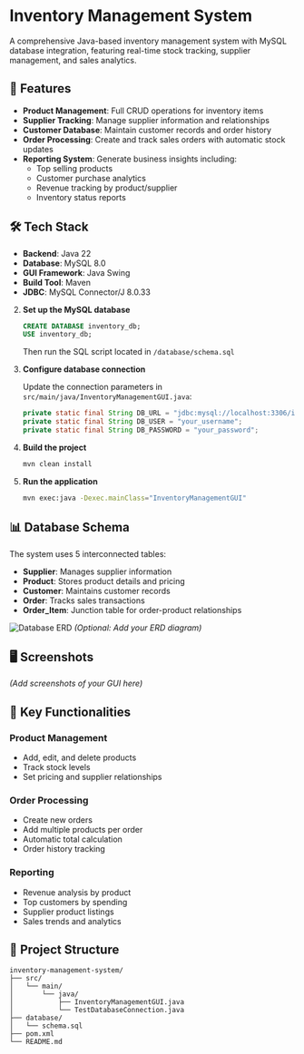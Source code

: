 # Inventory Management System

A comprehensive Java-based inventory management system with MySQL database integration, featuring real-time stock tracking, supplier management, and sales analytics.

## 🚀 Features

- **Product Management**: Full CRUD operations for inventory items
- **Supplier Tracking**: Manage supplier information and relationships
- **Customer Database**: Maintain customer records and order history
- **Order Processing**: Create and track sales orders with automatic stock updates
- **Reporting System**: Generate business insights including:
  - Top selling products
  - Customer purchase analytics
  - Revenue tracking by product/supplier
  - Inventory status reports

## 🛠️ Tech Stack

- **Backend**: Java 22
- **Database**: MySQL 8.0
- **GUI Framework**: Java Swing
- **Build Tool**: Maven
- **JDBC**: MySQL Connector/J 8.0.33



2. **Set up the MySQL database**
   ```sql
   CREATE DATABASE inventory_db;
   USE inventory_db;
   ```
   Then run the SQL script located in `/database/schema.sql`

3. **Configure database connection**
   
   Update the connection parameters in `src/main/java/InventoryManagementGUI.java`:
   ```java
   private static final String DB_URL = "jdbc:mysql://localhost:3306/inventory_db";
   private static final String DB_USER = "your_username";
   private static final String DB_PASSWORD = "your_password";
   ```

4. **Build the project**
   ```bash
   mvn clean install
   ```

5. **Run the application**
   ```bash
   mvn exec:java -Dexec.mainClass="InventoryManagementGUI"
   ```

## 📊 Database Schema

The system uses 5 interconnected tables:

- **Supplier**: Manages supplier information
- **Product**: Stores product details and pricing
- **Customer**: Maintains customer records
- **Order**: Tracks sales transactions
- **Order_Item**: Junction table for order-product relationships

![Database ERD](docs/database-erd.png) *(Optional: Add your ERD diagram)*

## 🖥️ Screenshots

*(Add screenshots of your GUI here)*

## 🔑 Key Functionalities

### Product Management
- Add, edit, and delete products
- Track stock levels
- Set pricing and supplier relationships

### Order Processing
- Create new orders
- Add multiple products per order
- Automatic total calculation
- Order history tracking

### Reporting
- Revenue analysis by product
- Top customers by spending
- Supplier product listings
- Sales trends and analytics

## 📝 Project Structure

```
inventory-management-system/
├── src/
│   └── main/
│       └── java/
│           ├── InventoryManagementGUI.java
│           └── TestDatabaseConnection.java
├── database/
│   └── schema.sql
├── pom.xml
└── README.md
```



